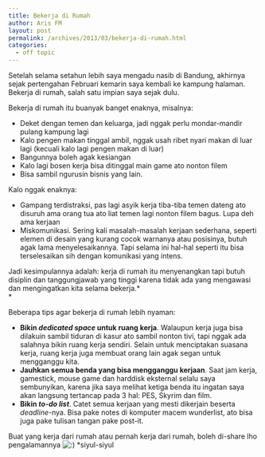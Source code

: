 ```yaml
---
title: Bekerja di Rumah
author: Aris FM
layout: post
permalink: /archives/2013/03/bekerja-di-rumah.html
categories:
  - off topic
---
```

Setelah selama setahun lebih saya mengadu nasib di Bandung, akhirnya sejak pertengahan Februari kemarin saya kembali ke kampung halaman. Bekerja di rumah, salah satu impian saya sejak dulu.

Bekerja di rumah itu buanyak banget enaknya, misalnya:

*   <span style="line-height: 15px;">Deket dengan temen dan keluarga, jadi nggak perlu mondar-mandir pulang kampung lagi</span>
*   Kalo pengen makan tinggal ambil, nggak usah ribet nyari makan di luar lagi (kecuali kalo lagi pengen makan di luar)
*   Bangunnya boleh agak kesiangan
*   Kalo lagi bosen kerja bisa ditinggal main game ato nonton filem
*   Bisa sambil ngurusin bisnis yang lain.

Kalo nggak enaknya:

*   <span style="line-height: 15px;">Gampang terdistraksi, pas lagi asyik kerja tiba-tiba temen dateng ato disuruh ama orang tua ato liat temen lagi nonton filem bagus. Lupa deh ama kerjaan</span>
*   Miskomunikasi. Sering kali masalah-masalah kerjaan sederhana, seperti elemen di desain yang kurang cocok warnanya atau posisinya, butuh agak lama menyelesaikannya. Tapi selama ini hal-hal seperti itu bisa terselesaikan sih dengan komunikasi yang intens.

Jadi kesimpulannya adalah: kerja di rumah itu menyenangkan tapi butuh disiplin dan tanggungjawab yang tinggi karena tidak ada yang mengawasi dan mengingatkan kita selama bekerja.*  
*

Beberapa tips agar bekerja di rumah lebih nyaman:

*   <span style="line-height: 15px;"><strong>Bikin <em>dedicated space</em> untuk ruang kerja</strong>. Walaupun kerja juga bisa dilakuin sambil tiduran di kasur ato sambil nonton tivi, tapi nggak ada salahnya bikin ruang kerja sendiri. Selain untuk menciptakan suasana kerja, ruang kerja juga membuat orang lain agak segan untuk mengganggu kita.</span>
*   **Jauhkan semua benda yang bisa mengganggu kerjaan**. Saat jam kerja, gamestick, mouse game dan harddisk eksternal selalu saya sembunyikan, karena jika saya melihat ketiga benda itu ingatan saya akan langsung tertancap pada 3 hal: PES, Skyrim dan film.
*   **Bikin *to-do list***. Catet semua kerjaan yang mesti dikerjain beserta *deadline*-nya. Bisa pake notes di komputer macem wunderlist, ato bisa juga pake tulisan tangan pake post-it.

Buat yang kerja dari rumah atau pernah kerja dari rumah, boleh di-share lho pengalamannya <img src='http://i0.wp.com/cekerholic.com/wp-includes/images/smilies/icon_smile.gif?w=604' alt=':)' class='wp-smiley' data-recalc-dims="1" /> *siyul-siyul